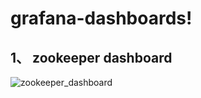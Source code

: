 # grafana-dashboards!

## 1、 zookeeper dashboard

![zookeeper_dashboard](https://img-blog.csdn.net/20180621190810859?watermark/2/text/aHR0cHM6Ly9ibG9nLmNzZG4ubmV0L3h1bnphb3NpeWVjYW8=/font/5a6L5L2T/fontsize/400/fill/I0JBQkFCMA==/dissolve/70)







